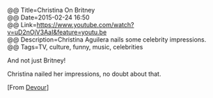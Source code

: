 @@ Title=Christina On Britney  
@@ Date=2015-02-24 16:50  
@@ Link=https://www.youtube.com/watch?v=uD2nOjV3AaI&feature=youtu.be  
@@ Description=Christina Aguilera nails some celebrity impressions.  
@@ Tags=TV, culture, funny, music, celebrities    

And not just Britney!

Christina nailed her impressions, no doubt about that.

[From [Devour][devour]]

[devour]: http://devour.com/video/christina-on-brittney/